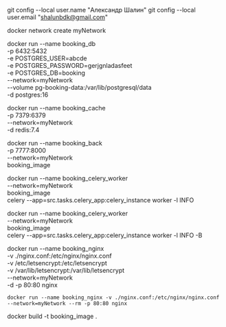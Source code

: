 
git config --local user.name "Александр Шалин"
git config --local user.email "shalunbdk@gmail.com"

docker network create myNetwork

docker run --name booking_db \
    -p 6432:5432 \
    -e POSTGRES_USER=abcde \
    -e POSTGRES_PASSWORD=gerjgnladasfeet \
    -e POSTGRES_DB=booking \
    --network=myNetwork \
    --volume pg-booking-data:/var/lib/postgresql/data \
    -d postgres:16

docker run --name booking_cache \
    -p 7379:6379 \
    --network=myNetwork \
    -d redis:7.4

docker run --name booking_back \
    -p 7777:8000 \
    --network=myNetwork \
    booking_image

docker run --name booking_celery_worker \
    --network=myNetwork \
    booking_image \
    celery --app=src.tasks.celery_app:celery_instance worker -l INFO

docker run --name booking_celery_worker \
    --network=myNetwork \
    booking_image \
    celery --app=src.tasks.celery_app:celery_instance worker -l INFO -B

docker run --name booking_nginx \
    -v ./nginx.conf:/etc/nginx/nginx.conf \
    -v /etc/letsencrypt:/etc/letsencrypt \
    -v /var/lib/letsencrypt:/var/lib/letsencrypt \
    --network=myNetwork \
    -d -p 80:80 nginx

    docker run --name booking_nginx -v ./nginx.conf:/etc/nginx/nginx.conf --network=myNetwork --rm -p 80:80 nginx

docker build -t booking_image .

